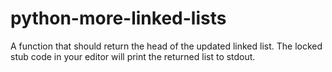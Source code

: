 # python-more-linked-lists
A function that should return the head of the updated linked list. The locked stub code in your editor will print the returned list to stdout.
